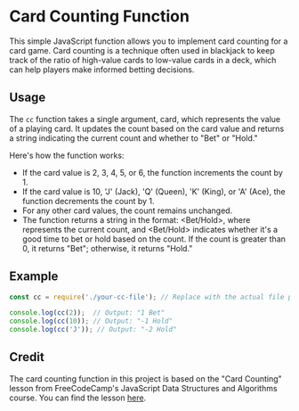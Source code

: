 # Card Counting Function

This simple JavaScript function allows you to implement card counting for a card game. Card counting is a technique often used in blackjack to keep track of the ratio of high-value cards to low-value cards in a deck, which can help players make informed betting decisions.

## Usage
The `cc` function takes a single argument, card, which represents the value of a playing card. It updates the count based on the card value and returns a string indicating the current count and whether to "Bet" or "Hold."

Here's how the function works:
- If the card value is 2, 3, 4, 5, or 6, the function increments the count by 1.
- If the card value is 10, 'J' (Jack), 'Q' (Queen), 'K' (King), or 'A' (Ace), the function decrements the count by 1.
- For any other card values, the count remains unchanged.
- The function returns a string in the format: <count> <Bet/Hold>, where <count> represents the current count, and <Bet/Hold> indicates whether it's a good time to bet or hold based on the count. If the count is greater than 0, it returns "Bet"; otherwise, it returns "Hold."

## Example
```javascript
const cc = require('./your-cc-file'); // Replace with the actual file path to your cc function

console.log(cc(2));  // Output: "1 Bet"
console.log(cc(10)); // Output: "-1 Hold"
console.log(cc('J')); // Output: "-2 Hold"
```

## Credit
The card counting function in this project is based on the "Card Counting" lesson from FreeCodeCamp's JavaScript Data Structures and Algorithms course. You can find the lesson [here](https://www.freecodecamp.org/learn/javascript-algorithms-and-data-structures).
